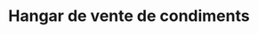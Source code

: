 ---
title: "Hangar de vente de condiments"
url: /nzerekore/hangar-de-vente-de-condiments/
shop: Lebensmittel
---
